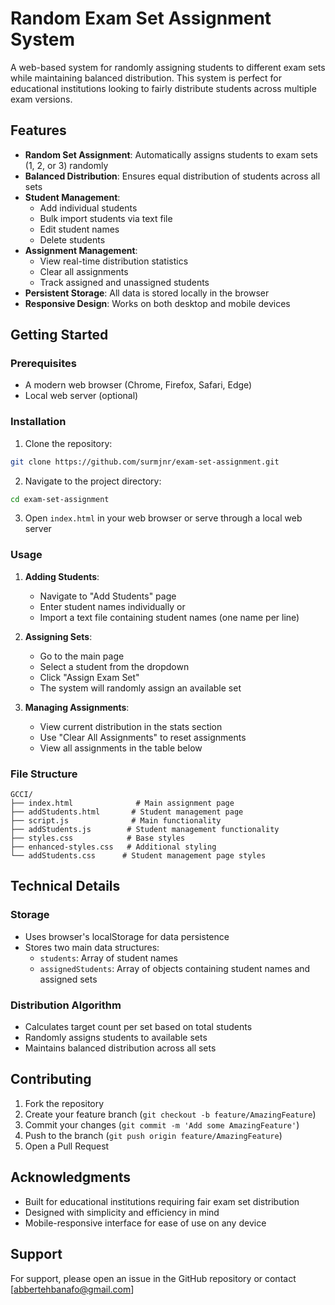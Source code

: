 # Random Exam Set Assignment System

A web-based system for randomly assigning students to different exam sets while maintaining balanced distribution. This system is perfect for educational institutions looking to fairly distribute students across multiple exam versions.

## Features

- **Random Set Assignment**: Automatically assigns students to exam sets (1, 2, or 3) randomly
- **Balanced Distribution**: Ensures equal distribution of students across all sets
- **Student Management**:
  - Add individual students
  - Bulk import students via text file
  - Edit student names
  - Delete students
- **Assignment Management**:
  - View real-time distribution statistics
  - Clear all assignments
  - Track assigned and unassigned students
- **Persistent Storage**: All data is stored locally in the browser
- **Responsive Design**: Works on both desktop and mobile devices

## Getting Started

### Prerequisites
- A modern web browser (Chrome, Firefox, Safari, Edge)
- Local web server (optional)

### Installation

1. Clone the repository:
```bash
git clone https://github.com/surmjnr/exam-set-assignment.git
```

2. Navigate to the project directory:
```bash
cd exam-set-assignment
```

3. Open `index.html` in your web browser or serve through a local web server

### Usage

1. **Adding Students**:
   - Navigate to "Add Students" page
   - Enter student names individually or
   - Import a text file containing student names (one name per line)

2. **Assigning Sets**:
   - Go to the main page
   - Select a student from the dropdown
   - Click "Assign Exam Set"
   - The system will randomly assign an available set

3. **Managing Assignments**:
   - View current distribution in the stats section
   - Use "Clear All Assignments" to reset assignments
   - View all assignments in the table below

### File Structure

```
GCCI/
├── index.html              # Main assignment page
├── addStudents.html       # Student management page
├── script.js              # Main functionality
├── addStudents.js        # Student management functionality
├── styles.css            # Base styles
├── enhanced-styles.css   # Additional styling
└── addStudents.css      # Student management page styles
```

## Technical Details

### Storage
- Uses browser's localStorage for data persistence
- Stores two main data structures:
  - `students`: Array of student names
  - `assignedStudents`: Array of objects containing student names and assigned sets

### Distribution Algorithm
- Calculates target count per set based on total students
- Randomly assigns students to available sets
- Maintains balanced distribution across all sets

## Contributing

1. Fork the repository
2. Create your feature branch (`git checkout -b feature/AmazingFeature`)
3. Commit your changes (`git commit -m 'Add some AmazingFeature'`)
4. Push to the branch (`git push origin feature/AmazingFeature`)
5. Open a Pull Request


## Acknowledgments

- Built for educational institutions requiring fair exam set distribution
- Designed with simplicity and efficiency in mind
- Mobile-responsive interface for ease of use on any device

## Support

For support, please open an issue in the GitHub repository or contact [abbertehbanafo@gmail.com]



